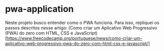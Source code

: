 # pwa-application

Neste projeto busco entender como o PWA funciona.
Para isso, repliquei os passos descritos nesse artigo: (Como criar um Aplicativo Web Progressivo (PWA) do zero com HTML, CSS e JavaScript)[https://www.freecodecamp.org/portuguese/news/como-criar-um-aplicativo-web-progressivo-pwa-do-zero-com-html-css-e-javascript/]
